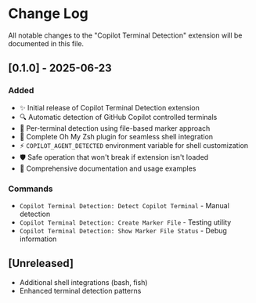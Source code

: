 # Change Log

All notable changes to the "Copilot Terminal Detection" extension will be documented in this file.

## [0.1.0] - 2025-06-23

### Added
- ✨ Initial release of Copilot Terminal Detection extension
- 🔍 Automatic detection of GitHub Copilot controlled terminals
- 🎯 Per-terminal detection using file-based marker approach
- 🐚 Complete Oh My Zsh plugin for seamless shell integration
- ⚡ `COPILOT_AGENT_DETECTED` environment variable for shell customization
- 🛡️ Safe operation that won't break if extension isn't loaded
- 📝 Comprehensive documentation and usage examples

### Commands
- `Copilot Terminal Detection: Detect Copilot Terminal` - Manual detection
- `Copilot Terminal Detection: Create Marker File` - Testing utility
- `Copilot Terminal Detection: Show Marker File Status` - Debug information

## [Unreleased]
- Additional shell integrations (bash, fish)
- Enhanced terminal detection patterns
